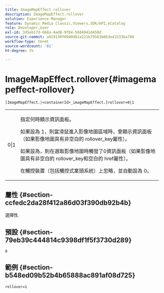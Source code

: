 ```yaml
---
title: ImageMapEffect.rollover
description: ImageMapEffect.rollover
solution: Experience Manager
feature: Dynamic Media Classic,Viewers,SDK/API,eCatalog
role: Developer,User
exl-id: 3d5eb17d-668a-4ad8-9f84-5684941d450d
source-git-commit: a919130f0940d81a221b79563b6b3e41533ba788
workflow-type: tm+mt
source-wordcount: '81'
ht-degree: 3%

---
```


# ImageMapEffect.rollover{#imagemapeffect-rollover}

`[ImageMapEffect.|<containerId>_imageMapEffect.]rollover=0|1`

<table id="table_2671D63442B54F659C32C4A3CC61DD7C"> 
 <tbody> 
  <tr> 
   <td colname="col1"> <p><span class="codeph"> 0|1</span> </p> </td> 
   <td colname="col2"> <p>指定何時顯示資訊面板。 </p> <p>如果設為<span class="codeph"> 1</span>，則當滑鼠進入影像地圖區域時，會顯示資訊面板（如果影像地圖具有非空白的<span class="codeph"> rollover_key</span>屬性）。 </p> <p>如果設為<span class="codeph">，則在選取影像地圖時觸發了0</span>資訊面板（如果影像地圖具有非空白的<span class="codeph"> rollover_key</span>和空白的<span class="codeph"> href</span>屬性）。 </p> <p> 在觸控裝置（包括觸控式案頭系統）上忽略，並自動設為<span class="codeph"> 0</span>。 </p> </td> 
  </tr> 
 </tbody> 
</table>

## 屬性 {#section-ccfedc2da28f412a86d03f390db92b4b}

選擇性.

## 預設 {#section-79eb39c444814c9398df1f5f3730d289}

`0`

## 範例 {#section-b548ed09b52b4b65888ac891af08d725}

`rollover=1`
